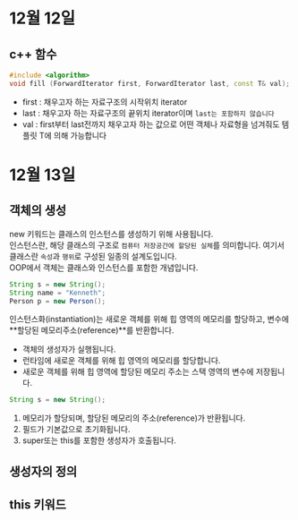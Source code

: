 # 12월 12일
## c++ 함수
```c++
#include <algorithm>
void fill (ForwardIterator first, ForwardIterator last, const T& val);
```
- first : 채우고자 하는 자료구조의 시작위치 iterator 
- last : 채우고자 하는 자료구조의 끝위치 iterator이며 `last는 포함하지 않습니다`  
- val : first부터 last전까지 채우고자 하는 값으로 어떤 객체나 자료형을 넘겨줘도 템플릿 T에 의해 가능합니다  
  
# 12월 13일
## 객체의 생성
new 키워드는 클래스의 인스턴스를 생성하기 위해 사용됩니다.  
인스턴스란, 해당 클래스의 구조로 `컴퓨터 저장공간에 할당된 실체`를 의미합니다. 여기서 클래스란 `속성`과 `행위`로 구성된 일종의 설계도입니다.  
OOP에서 객체는 클래스와 인스턴스를 포함한 개념입니다.  
  
```java
String s = new String();
String name = "Kenneth";
Person p = new Person();
```
인스턴스화(instantiation)는 새로운 객체를 위해 힙 영역의 메모리를 할당하고, 변수에 **할당된 메모리주소(reference)**를 반환합니다.  
- 객체의 생성자가 실행됩니다.  
- 런타임에 새로운 객체를 위해 힙 영역의 메모리를 할당합니다.  
- 새로운 객체를 위해 힙 영역에 할당된 메모리 주소는 스택 영역의 변수에 저장됩니다.  

```java
String s = new String();
```
1. 메모리가 할당되며, 할당된 메모리의 주소(reference)가 반환됩니다.  
2. 필드가 기본값으로 초기화됩니다.  
3. super또는 this를 포함한 생성자가 호출됩니다.  
  
## 생성자의 정의


## this 키워드 



  



